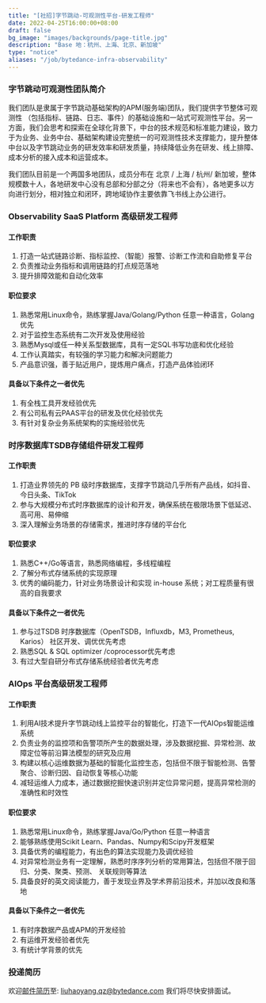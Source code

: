 ```yaml
---
title: "[社招]字节跳动-可观测性平台-研发工程师"
date: 2022-04-25T16:00:00+08:00
draft: false
bg_image: "images/backgrounds/page-title.jpg"
description: "Base 地：杭州、上海、北京、新加坡"
type: "notice"
aliases: "/job/bytedance-infra-observability"
---
```


### 字节跳动可观测性团队简介  

我们团队是隶属于字节跳动基础架构的APM(服务端)团队，我们提供字节整体可观测性 （包括指标、链路、日志、事件）的基础设施和一站式可观测性平台。另一方面，我们会思考和探索在全球化背景下，中台的技术规范和标准能力建设，致力于为业务、业务中台、基础架构建设完整统一的可观测性技术支撑能力，提升整体中台以及字节跳动业务的研发效率和研发质量，持续降低业务在研发、线上排障、成本分析的接入成本和运营成本。

我们团队目前是一个两国多地团队，成员分布在 北京 / 上海 / 杭州/ 新加坡，整体规模数十人，各地研发中心没有总部和分部之分（将来也不会有），各地更多以方向进行划分，相对独立和闭环，跨地域协作主要依靠飞书线上办公进行。

### Observability SaaS Platform 高级研发工程师

#### 工作职责

1. 打造一站式链路诊断、指标监控、（智能）报警、诊断工作流和自助修复平台  
1. 负责推动业务指标和调用链路的打点规范落地
1. 提升排障效能和自动化效率  

#### 职位要求

1. 熟悉常用Linux命令，熟练掌握Java/Golang/Python 任意一种语言，Golang优先
1. 对于监控生态系统有二次开发及使用经验
1. 熟悉Mysql或任一种关系型数据库，具有一定SQL书写功底和优化经验
1. 工作认真踏实，有较强的学习能力和解决问题能力
1. 产品意识强，善于贴近用户，提炼用户痛点，打造产品体验闭环

#### 具备以下条件之一者优先

1. 有全栈工具开发经验优先
1. 有公司私有云PAAS平台的研发及优化经验优先
1. 有针对复杂业务系统架构的实施经验优先

### 时序数据库TSDB存储组件研发工程师

#### 工作职责

1. 打造业界领先的 PB 级时序数据库，支撑字节跳动几乎所有产品线，如抖音、今日头条、TikTok
1. 参与大规模分布式时序数据库的设计和开发，确保系统在极限场景下低延迟、高可用、易伸缩
1. 深入理解业务场景的存储需求，推进时序存储的平台化

#### 职位要求

1. 熟悉C++/Go等语言，熟悉网络编程，多线程编程
1. 了解分布式存储系统的实现原理
1. 优秀的编码能力，针对业务场景设计和实现 in-house 系统；对工程质量有很高的自我要求

#### 具备以下条件之一者优先

1. 参与过TSDB 时序数据库（OpenTSDB，Influxdb，M3, Prometheus, Karios） 社区开发、调优优先考虑
1. 熟悉SQL & SQL optimizer /coprocessor优先考虑
1. 有过大型自研分布式存储系统经验者优先考虑

### AIOps 平台高级研发工程师

#### 工作职责

1. 利用AI技术提升字节跳动线上监控平台的智能化，打造下一代AIOps智能运维系统
1. 负责业务的监控项和告警项所产生的数据处理，涉及数据挖掘、异常检测、故障定位等前沿算法模型的研究及应用
1. 构建以核心运维数据为基础的智能化监控生态，包括但不限于智能检测、告警聚合、诊断归因、自动恢复等核心功能
1. 减轻运维人力成本，通过数据挖掘快速识别并定位异常问题，提高异常检测的准确性和时效性

#### 职位要求

1. 熟悉常用Linux命令，熟练掌握Java/Go/Python 任意一种语言
1. 能够熟练使用Scikit Learn、Pandas、Numpy和Scipy开发框架
1. 具备优秀的编程能力，有出色的算法实现能力及调优经验
1. 对异常检测业务有一定理解，熟悉时序序列分析的常用算法，包括但不限于回归、分类、聚类、预测、 关联规则等算法
1. 具备良好的英文阅读能力，善于发现业界及学术界前沿技术，并加以改良和落地

#### 具备以下条件之一者优先

1. 有时序数据产品或APM的开发经验
1. 有运维开发经验者优先
1. 有统计学背景的优先

### 投递简历

欢迎[邮件简历](mailto:liuhaoyang.qz@bytedance.com)至: liuhaoyang.qz@bytedance.com 我们将尽快安排面试。
